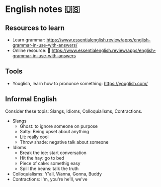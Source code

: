 # English notes :us:

## Resources to learn
- Learn grammar: https://www.essentialenglish.review/apps/english-grammar-in-use-with-answers/
- Online resource: :link: https://www.essentialenglish.review/apps/english-grammar-in-use-with-answers

## Tools
- Youglish, learn how to pronunce something: https://youglish.com/

## Informal English
Consider these topis: Slangs, Idioms, Colloquialisms, Contractions.
- Slangs
    - Ghost: to ignore someone on purpose
    - Salty: Being upset about anything
    - Lit: really cool
    - Throw shade: negative talk about someone
- Idioms
    - Break the ice: start conversation
    - Hit the hay: go to bed
    - Piece of cake: somethig easy
    - Spill the beans: talk the truth
- Colloquialisms: Y'all, Wanna, Gonna, Buddy
- Contractions: I'm, you're he'll, we've
